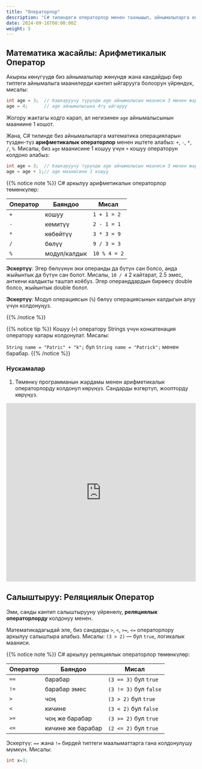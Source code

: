 ```yaml
---
title: "Операторлор"
description: "C# тилиндеги операторлор менен таанышып, айнымалыларга операцияларды жүргүзүү."
date: 2024-09-16T00:00:00Z
weight: 5
---
```


## Математика жасайлы: Арифметикалык Оператор

Акыркы көнүгүүдө биз айнымалылар жөнүндө жана кандайдыр бир типтеги айнымалыга маанилерди кантип ыйгарууга болоорун үйрөндүк, мисалы:

```C#
int age = 3;  // башкаруучу түрүндө age айнымалысын мааниси 3 менен жарыялоо
age = 4;      // age айнымалысына 4тү ыйгаруу
```

Жогору жактагы кодго карап, ал негизинен `age` айнымалысынын мааниине 1 кошот.

Жана, C# тилинде биз айнымалыларга математика операцияларын түздөн-түз **арифметикалык операторлор** менен иштете алабыз: `+`, `-`, `*`, `/`, `%`.
Мисалы, биз `age` маанисине 1 кошуу үчүн `+` кошуу операторун колдоно алабыз:

```c#
int age = 3;  // башкаруучу түрүндө age айнымалысын мааниси 3 менен жарыялоо
age = age + 1;// age маанисине 1 кошуу
```

{{% notice note %}}
C# аркылуу арифметикалык операторлор төмөнкүлөр:

**Оператор** | **Баяндоо** | **Мисал**
------|------|--------
`+` | кошуу | `1 + 1 = 2`
`-` | кемитүү | `2 - 1 = 1`
`*` | көбөйтүү | `3 * 3 = 9`
`/` | бөлүү | `9 / 3 = 3`
`%` | модул/калдык | `10 % 4 = 2`

**Эскертүү**: Эгер бөлүүнүн эки операнды да бүтүн сан болсо, анда жыйынтык да бүтүн сан болот. Мисалы, `10 / 4` 2 кайтарат, 2.5 эмес, анткени калдыкты таштап коёбуз. Эгер операнддардын бирөөсү double болсо, жыйынтык double болот.

**Эскертүү**: Модул операциясын (`%`) бөлүү операциясынын калдыгын алуу үчүн колдонуңуз.

{{% /notice %}}

{{% notice tip %}}
Кошуу (`+`) оператору Strings үчүн конкатенация оператору катары колдонулат. Мисалы:

`String name = "Patric" + "k";` бул `String name = "Patrick";` менен барабар.
{{% /notice %}}

### Нускамалар
1. Төмөнкү программанын жардамы менен арифметикалык операторлорду колдонуп көрүңүз. Сандарды өзгөртүп, жоопторду көрүңүз.

<iframe width="100%" height="475" src="https://dotnetfiddle.net/Widget/dUSTOt" frameborder="0"></iframe>

## Салыштыруу: Реляциялык Оператор

Эми, санды кантип салыштырууну үйрөнөлү, **реляциялык операторлорду** колдонуу менен.

Математикадагыдай эле, биз сандарды `>`, `<`, `>=`, `<=` операторлору аркылуу салыштыра алабыз. Мисалы: `(3 > 2)` — бул `true`, логикалык мааниси.

{{% notice note %}}
C# аркылуу реляциялык операторлор төмөнкүлөр:

**Оператор** | **Баяндоо** | **Мисал**
------| ------| ------
`==` | барабар | `(3 == 3)` бул `true`
`!=` | барабар эмес | `(3 != 3)` бул `false`
`>` | чоң | `(3 > 2)` бул `true`
`<` | кичине | `(3 < 2)` бул `false`
`>=` | чоң же барабар | `(3 >= 2)` бул `true`
`<=` | кичине же барабар | `(2 <= 2)` бул `true`

Эскертүү: `==` жана `!=` бирдей типтеги маалыматтарга гана колдонулушу мүмкүн. Мисалы:
```csharp
int x=3; 
